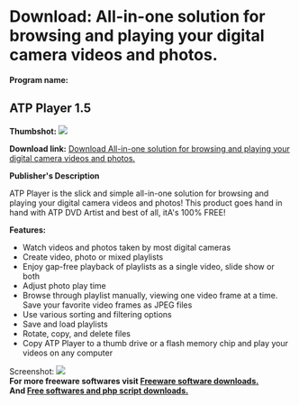 # Download: All-in-one solution for browsing and playing your digital camera videos and photos.

**Program name:**

## ATP Player 1.5

  
**Thumbshot:** ![](http://www.freewarefiles.com/screenshot/atpplyr15_md.jpg)   
  
**Download link:** [Download All-in-one solution for browsing and playing your digital camera videos and photos.](http://freesoftwares.boysofts.com/ATP-Player_program_50386.html)  
  


**Publisher's Description**  
  


ATP Player is the slick and simple all-in-one solution for browsing and playing your digital camera videos and photos! This product goes hand in hand with ATP DVD Artist and best of all, itA's 100% FREE! 

**Features:**

  * Watch videos and photos taken by most digital cameras 
  * Create video, photo or mixed playlists 
  * Enjoy gap-free playback of playlists as a single video, slide show or both 
  * Adjust photo play time 
  * Browse through playlist manually, viewing one video frame at a time. Save your favorite video frames as JPEG files 
  * Use various sorting and filtering options 
  * Save and load playlists 
  * Rotate, copy, and delete files 
  * Copy ATP Player to a thumb drive or a flash memory chip and play your videos on any computer 

  
  
Screenshot: ![](http://www.freewarefiles.com/screenshot/atpplyr15.jpg)   
**For more freeware softwares visit [Freeware software downloads.](http://freesoftwares.boysofts.com/)**   
**And [Free softwares and php script downloads.](http://www.boysofts.com/)**
